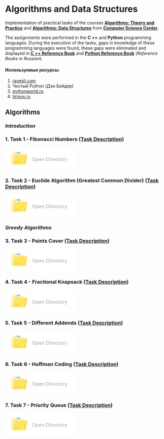 # Algorithms and Data Structures
Implementation of practical tasks of the courses **[Algorithms: Theory and Practice](https://stepik.org/course/217/syllabus)** and **[Algorithms: Data Structures](https://stepik.org/course/1547/syllabus)** from **[Computer Science Center](https://stepik.org/org/compscicenter)**.

The assignments were performed in the **C ++** and **Python** programming languages. During the execution of the tasks, gaps in knowledge of these programming languages were found, these gaps were eliminated and displayed in **[C ++ Reference Book](https://github.com/AlexeyPopov1997/AlgorithmsAndDataStructures/blob/master/C%20%2B%2B%20Reference%20Book.md)** and **[Python Reference Book](https://github.com/AlexeyPopov1997/AlgorithmsAndDataStructures/blob/master/Python%20Reference%20Book.md)** (*Reference Books in Russian*).

#### Используемые ресурсы:
1) [ravesli.com](https://ravesli.com/)
2) Чистый Puthon (Дэн Бейдер)
3) [pythonworld.ru](https://pythonworld.ru/)
4) [tirinox.ru](https://tirinox.ru/)
## Algorithms  
### *Introduction*
### 1. Task 1 - Fibonacci Numbers ([Task Description](https://github.com/AlexeyPopov1997/AlgorithmsAndDataStructures/blob/master/Algorithms/FibonacciNumbers/Task%20Description.md))
[![Button](https://github.com/AlexeyPopov1997/MachineLearningCource/blob/master/open_project_image.png?raw=true)](https://github.com/AlexeyPopov1997/AlgorithmsAndDataStructures/tree/master/Algorithms/FibonacciNumbers)
### 2. Task 2 - Euclide Algorithm (Greatest Common Divider) ([Task Description](https://github.com/AlexeyPopov1997/AlgorithmsAndDataStructures/blob/master/Algorithms/EuclideAlgorithm/Task%20Description.md))
[![Button](https://github.com/AlexeyPopov1997/MachineLearningCource/blob/master/open_project_image.png?raw=true)](https://github.com/AlexeyPopov1997/AlgorithmsAndDataStructures/tree/master/Algorithms/EuclideAlgorithm)
### *Greedy Algorithms*
### 3. Task 3 - Points Cover ([Task Description](https://github.com/AlexeyPopov1997/AlgorithmsAndDataStructures/blob/master/Algorithms/PointsCover/Task%20Description.md))
[![Button](https://github.com/AlexeyPopov1997/MachineLearningCource/blob/master/open_project_image.png?raw=true)](https://github.com/AlexeyPopov1997/AlgorithmsAndDataStructures/tree/master/Algorithms/PointsCover)
### 4. Task 4 - Fractional Knapsack ([Task Description](https://github.com/AlexeyPopov1997/AlgorithmsAndDataStructures/blob/master/Algorithms/FractionalKnapsack/Task%20Description.md))
[![Button](https://github.com/AlexeyPopov1997/MachineLearningCource/blob/master/open_project_image.png?raw=true)](https://github.com/AlexeyPopov1997/AlgorithmsAndDataStructures/tree/master/Algorithms/FractionalKnapsack)
### 5. Task 5 - Different Addends ([Task Description](https://github.com/AlexeyPopov1997/AlgorithmsAndDataStructures/blob/develop/Algorithms/DifferentAddends/Task%20Description.md))
[![Button](https://github.com/AlexeyPopov1997/MachineLearningCource/blob/master/open_project_image.png?raw=true)](https://github.com/AlexeyPopov1997/AlgorithmsAndDataStructures/tree/develop/Algorithms/DifferentAddends)
### 6. Task 6 - Huffman Coding ([Task Description](https://github.com/AlexeyPopov1997/AlgorithmsAndDataStructures/blob/develop/Algorithms/Huffman%20Coding/Task%20Description.md))
[![Button](https://github.com/AlexeyPopov1997/MachineLearningCource/blob/master/open_project_image.png?raw=true)](https://github.com/AlexeyPopov1997/AlgorithmsAndDataStructures/tree/develop/Algorithms/Huffman%20Coding)
### 7. Task 7 - Priority Queue ([Task Description](https://github.com/AlexeyPopov1997/AlgorithmsAndDataStructures/blob/master/Algorithms/PriorityQueue/Task%20Description.md))
[![Button](https://github.com/AlexeyPopov1997/MachineLearningCource/blob/master/open_project_image.png?raw=true)](https://github.com/AlexeyPopov1997/AlgorithmsAndDataStructures/tree/master/Algorithms/PriorityQueue)